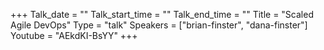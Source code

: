 +++
Talk_date = ""
Talk_start_time = ""
Talk_end_time = ""
Title = "Scaled Agile DevOps"
Type = "talk"
Speakers = ["brian-finster", "dana-finster"]
Youtube = "AEkdKI-BsYY"
+++


